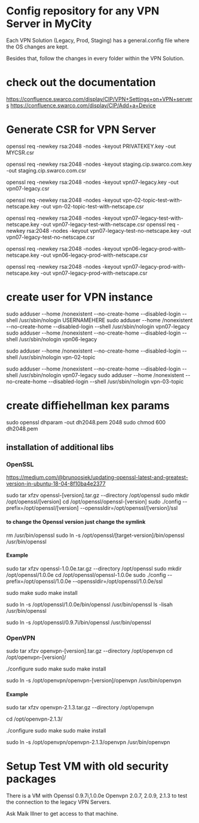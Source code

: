 # Config repository for any VPN Server in MyCity

Each VPN Solution (Legacy, Prod, Staging) has a general.config file where the OS changes are kept.

Besides that, follow the changes in every folder within the VPN Solution.

# check out the documentation

https://confluence.swarco.com/display/CIP/VPN+Settings+on+VPN+servers
https://confluence.swarco.com/display/CIP/Add+a+Device

# Generate CSR for VPN Server

openssl req -newkey rsa:2048 -nodes -keyout PRIVATEKEY.key -out MYCSR.csr

openssl req -newkey rsa:2048 -nodes -keyout staging.cip.swarco.com.key -out staging.cip.swarco.com.csr

openssl req -newkey rsa:2048 -nodes -keyout vpn07-legacy.key -out vpn07-legacy.csr

openssl req -newkey rsa:2048 -nodes -keyout vpn-02-topic-test-with-netscape.key -out vpn-02-topic-test-with-netscape.csr

openssl req -newkey rsa:2048 -nodes -keyout vpn07-legacy-test-with-netscape.key -out vpn07-legacy-test-with-netscape.csr
openssl req -newkey rsa:2048 -nodes -keyout vpn07-legacy-test-no-netscape.key -out vpn07-legacy-test-no-netscape.csr

openssl req -newkey rsa:2048 -nodes -keyout vpn06-legacy-prod-with-netscape.key -out vpn06-legacy-prod-with-netscape.csr

openssl req -newkey rsa:2048 -nodes -keyout vpn07-legacy-prod-with-netscape.key -out vpn07-legacy-prod-with-netscape.csr


# create user for VPN instance

sudo adduser --home /nonexistent --no-create-home --disabled-login --shell /usr/sbin/nologin  USERNAMEHERE
sudo adduser --home /nonexistent --no-create-home --disabled-login --shell /usr/sbin/nologin  vpn07-legacy
sudo adduser --home /nonexistent --no-create-home --disabled-login --shell /usr/sbin/nologin  vpn06-legacy

sudo adduser --home /nonexistent --no-create-home --disabled-login --shell /usr/sbin/nologin  vpn-02-topic


sudo adduser --home /nonexistent --no-create-home --disabled-login --shell /usr/sbin/nologin  vpn07-legacy
sudo adduser --home /nonexistent --no-create-home --disabled-login --shell /usr/sbin/nologin  vpn-03-topic

# create diffiehellman kex params

sudo openssl dhparam -out dh2048.pem 2048
sudo chmod 600 dh2048.pem



## installation  of additional libs
### OpenSSL
https://medium.com/@brunoosiek/updating-openssl-latest-and-greatest-version-in-ubuntu-18-04-8f10ba4e2377

sudo tar xfzv openssl-[version].tar.gz --directory /opt/openssl
sudo mkdir /opt/openssl/[version]
cd /opt/openssl/openssl-[version]
sudo ./config --prefix=/opt/openssl/[version] --openssldir=/opt/openssl/[version]/ssl

#### to change the Openssl version just change the symlink

rm /usr/bin/openssl
sudo ln -s /opt/openssl/[target-version]/bin/openssl /usr/bin/openssl

#### Example

sudo tar xfzv openssl-1.0.0e.tar.gz --directory /opt/openssl
sudo mkdir /opt/openssl/1.0.0e
cd /opt/openssl/openssl-1.0.0e
sudo ./config --prefix=/opt/openssl/1.0.0e --openssldir=/opt/openssl/1.0.0e/ssl

sudo make
sudo make install

sudo ln -s /opt/openssl/1.0.0e/bin/openssl /usr/bin/openssl
ls -lisah /usr/bin/openssl


sudo ln -s /opt/openssl/0.9.7i/bin/openssl /usr/bin/openssl

### OpenVPN

sudo tar xfzv openvpn-[version].tar.gz --directory /opt/openvpn
cd /opt/openvpn-[version]/

./configure
sudo make
sudo make install

sudo ln -s /opt/openvpn/openvpn-[version]/openvpn /usr/bin/openvpn

#### Example

sudo tar xfzv openvpn-2.1.3.tar.gz --directory /opt/openvpn

cd /opt/openvpn-2.1.3/

./configure
sudo make
sudo make install

sudo ln -s /opt/openvpn/openvpn-2.1.3/openvpn /usr/bin/openvpn


# Setup  Test VM with old security packages
 
There is a VM with 
    Openssl 0.9.7i,1.0.0e 
    Openvpn 2.0.7, 2.0.9, 2.1.3
to test the connection to the legacy VPN Servers.



Ask Maik Illner to get access to that machine.
